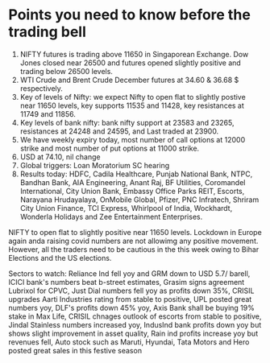 # Points you need to know before the trading bell
1. NIFTY futures is trading above 11650 in Singaporean Exchange. Dow Jones closed near 26500 and futures opened slightly positive and trading below 26500 levels.
2. WTI Crude and Brent Crude December futures at 34.60 & 36.68 $ respectively. 
3. Key of levels of Nifty: we expect Nifty to open flat to slightly postive near 11650 levels, key supports 11535 and 11428, key resistances at 11749 and 11856.
4. Key levels of bank nifty: bank nifty support at 23583 and 23265, resistances at 24248 and 24595, and Last traded at 23900.
5. We have weekly expiry today, most number of call options at 12000 strike and most number of put options at 11000 strike.
6. USD at 74.10, nil change
7. Global triggers: Loan Moratorium SC hearing
8. Results today: HDFC, Cadila Healthcare, Punjab National Bank, NTPC, Bandhan Bank, AIA Engineering, Anant Raj, BF Utilities, Coromandel International, City Union Bank, Embassy Office Parks REIT, Escorts, Narayana Hrudayalaya, OnMobile Global, Pfizer, PNC Infratech, Shriram City Union Finance, TCI Express, Whirlpool of India, Wockhardt, Wonderla Holidays and Zee Entertainment Enterprises.

NIFTY to open flat to slightly positive near 11650 levels. Lockdown in Europe again anda raising covid numbers are not allowimg any positive movement. However, all the traders need to be cautious in the this week owing to Bihar Elections and the US elections.

Sectors to watch: Reliance Ind fell yoy and GRM down to USD 5.7/ barell, ICICI bank's numbers beat b-street estimates, Grasim signs agreement Lubrixol for CPVC, Just Dial numbers fell yoy as profits down 35%, CRISIL upgrades Aarti Industries rating from stable to positive, UPL posted great numbers yoy, DLF's profits down 45% yoy, Axis Bank shall be buying 19% stake in Max Life, CRISIL chnages outlook of escorts from stable to positive, Jindal Stainless numbers increased yoy, IndusInd bank profits down yoy but shows slight improvement in asset quality, Rain ind profits increase yoy but revenues fell, Auto stock such as Maruti, Hyundai, Tata Motors and Hero posted great sales in this festive season 
